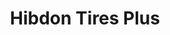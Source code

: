 ---
title: "Hibdon Tires Plus"
url: /oklahoma-city/hibdon-tires-plus-north-pennsylvania-avenue/
shop: Autowerkstatt
---